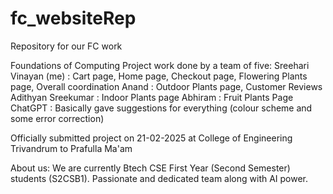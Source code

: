 # fc_websiteRep
Repository for our FC work

Foundations of Computing Project work done by a team of five:
  Sreehari Vinayan (me) : Cart page, Home page, Checkout page, Flowering Plants page, Overall coordination
  Anand : Outdoor Plants page, Customer Reviews
  Adithyan Sreekumar : Indoor Plants page
  Abhiram : Fruit Plants Page
  ChatGPT : Basically gave suggestions for everything (colour scheme and some error correction)

Officially submitted project on 21-02-2025 at College of Engineering Trivandrum to Prafulla Ma'am

About us:
  We are currently Btech CSE First Year (Second Semester) students (S2CSB1). Passionate and dedicated team along with AI power.
